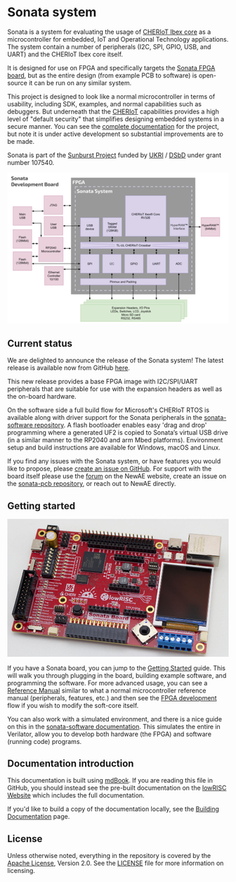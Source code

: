 # Sonata system

Sonata is a system for evaluating the usage of [CHERIoT Ibex core](https://github.com/microsoft/cheriot-ibex) as a microcontroller for embedded, IoT and Operational Technology applications.
The system contain a number of peripherals (I2C, SPI, GPIO, USB, and UART) and the CHERIoT Ibex core itself.

It is designed for use on FPGA and specifically targets the [Sonata FPGA board](https://github.com/newaetech/sonata-pcb), but as the entire design (from example PCB to software) is open-source it can be run on any similar system.

This project is designed to look like a normal microcontroller in terms of usability, including SDK, examples, and normal capabilities such as debuggers. But underneath that the [CHERIoT](https://www.microsoft.com/en-us/research/publication/cheriot-rethinking-security-for-low-cost-embedded-systems/) capabilities provides a high level of "default security" that simplifies designing embedded systems in a secure manner. You can see the [complete documentation](https://lowrisc.org/sonata-system/) for the project, but note it is under active development so substantial improvements are to be made.

Sonata is part of the [Sunburst Project](https://www.sunburst-project.org) funded by [UKRI](https://www.ukri.org/) / [DSbD](https://www.dsbd.tech/) under grant number 107540.

![The sonata development system](doc/img/sonata-development-system.svg)

## Current status

We are delighted to announce the release of the Sonata system!
The latest release is available now from GitHub [here][release-v1.0].

This new release provides a base FPGA image with I2C/SPI/UART peripherals that are suitable for use with the expansion headers as well as the on-board hardware.

On the software side a full build flow for Microsoft's CHERIoT RTOS is available along with driver support for the Sonata peripherals in the [sonata-software repository][sonata-software].
A flash bootloader enables easy 'drag and drop' programming where a generated UF2 is copied to Sonata’s virtual USB drive (in a similar manner to the RP2040 and arm Mbed platforms).
Environment setup and build instructions are available for Windows, macOS and Linux.

If you find any issues with the Sonata system, or have features you would like to propose, please [create an issue on GitHub][create-issue].
For support with the board itself please use the [forum][newae-forum] on the NewAE website, create an issue on the [sonata-pcb repository][sonata-pcb], or reach out to NewAE directly.

[release-v1.0]: https://github.com/lowRISC/sonata-system/releases/tag/v1.0
[sonata-software]: https://github.com/lowRISC/sonata-software
[create-issue]: https://github.com/lowRISC/sonata-system/issues/new
[newae-forum]: https://forum.newae.com/c/sonata-board/15
[sonata-pcb]: https://github.com/newaetech/sonata-pcb

## Getting started

![](doc/img/sonata-full.jpeg)

If you have a Sonata board, you can jump to the [Getting Started](doc/guide) guide. This will walk you through plugging in the board, building example software, and programming the software. For more advanced usage, you can see a [Reference Manual](doc/dev/ref-manual.md) similar to what a normal microcontroller reference manual (peripherals, features, etc.) and then see the [FPGA development](doc/dev/fpga-programming.md) flow if you wish to modify the soft-core itself.

You can also work with a simulated environment, and there is a nice guide on this in the [sonata-software documentation][sonata-sim]. This simulates the entire in Verilator, allow you to develop both hardware (the FPGA) and software (running code) programs.

[sonata-sim]: https://lowrisc.github.io/sonata-software/doc/guide/running-software.html#running-in-the-simulator

## Documentation introduction

This documentation is built using [mdBook](https://rust-lang.github.io/mdBook/). If you are reading this file in GitHub, you should instead see the pre-built documentation on the [lowRISC Website](https://lowrisc.org/sonata-system/) which includes the full documentation.

If you'd like to build a copy of the documentation locally, see the [Building Documentation](doc/dev/building-doc.md) page.

## License

Unless otherwise noted, everything in the repository is covered by the [Apache License](https://www.apache.org/licenses/LICENSE-2.0.html), Version 2.0. See the [LICENSE](https://github.com/lowRISC/sonata-system/blob/main/LICENSE) file for more information on licensing.
